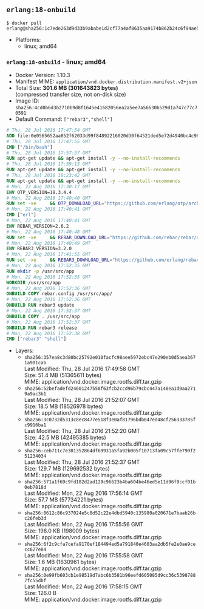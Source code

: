 ## `erlang:18-onbuild`

```console
$ docker pull erlang@sha256:1c7ede263d9d33b9ababe1d2cf77a4af8635aa9174b862b24c6f94ae58a344c2
```

-	Platforms:
	-	linux; amd64

### `erlang:18-onbuild` - linux; amd64

-	Docker Version: 1.10.3
-	Manifest MIME: `application/vnd.docker.distribution.manifest.v2+json`
-	Total Size: **301.6 MB (301643823 bytes)**  
	(compressed transfer size, not on-disk size)
-	Image ID: `sha256:4cd0b6d3b2710b9d8f1645e41682056ea2a5ee7a56630b529d1a747c77c70591`
-	Default Command: `["rebar3","shell"]`

```dockerfile
# Thu, 28 Jul 2016 17:47:54 GMT
ADD file:0e0565652aa852f62033d99f84892216020d30f64521ded5e72d4940bc4c9697 in /
# Thu, 28 Jul 2016 17:47:55 GMT
CMD ["/bin/bash"]
# Thu, 28 Jul 2016 17:57:57 GMT
RUN apt-get update && apt-get install -y --no-install-recommends 		ca-certificates 		curl 		wget 	&& rm -rf /var/lib/apt/lists/*
# Thu, 28 Jul 2016 17:59:13 GMT
RUN apt-get update && apt-get install -y --no-install-recommends 		bzr 		git 		mercurial 		openssh-client 		subversion 				procps 	&& rm -rf /var/lib/apt/lists/*
# Thu, 28 Jul 2016 18:23:42 GMT
RUN apt-get update && apt-get install -y --no-install-recommends 		autoconf 		automake 		bzip2 		file 		g++ 		gcc 		imagemagick 		libbz2-dev 		libc6-dev 		libcurl4-openssl-dev 		libdb-dev 		libevent-dev 		libffi-dev 		libgeoip-dev 		libglib2.0-dev 		libjpeg-dev 		liblzma-dev 		libmagickcore-dev 		libmagickwand-dev 		libmysqlclient-dev 		libncurses-dev 		libpng-dev 		libpq-dev 		libreadline-dev 		libsqlite3-dev 		libssl-dev 		libtool 		libwebp-dev 		libxml2-dev 		libxslt-dev 		libyaml-dev 		make 		patch 		xz-utils 		zlib1g-dev 	&& rm -rf /var/lib/apt/lists/*
# Mon, 22 Aug 2016 17:30:17 GMT
ENV OTP_VERSION=18.3.4.4
# Mon, 22 Aug 2016 17:40:40 GMT
RUN set -xe 	&& OTP_DOWNLOAD_URL="https://github.com/erlang/otp/archive/OTP-$OTP_VERSION.tar.gz" 	&& OTP_DOWNLOAD_SHA256="3956f5c4fcd05848c7fe048d5c4ef7eaf002a8312cba0674150c5a10ab0e9f04" 	&& runtimeDeps='libodbc1 			libsctp1' 	&& buildDeps='unixodbc-dev 			libsctp-dev' 	&& apt-get update 	&& apt-get install -y --no-install-recommends $runtimeDeps 	&& apt-get install -y --no-install-recommends $buildDeps 	&& curl -fSL -o otp-src.tar.gz "$OTP_DOWNLOAD_URL" 	&& echo "$OTP_DOWNLOAD_SHA256 otp-src.tar.gz" | sha256sum -c - 	&& mkdir -p /usr/src/otp-src 	&& tar -xzf otp-src.tar.gz -C /usr/src/otp-src --strip-components=1 	&& rm otp-src.tar.gz 	&& cd /usr/src/otp-src 	&& ./otp_build autoconf 	&& ./configure --enable-sctp 	&& make -j$(nproc) 	&& make install 	&& find /usr/local -name examples | xargs rm -rf 	&& apt-get purge -y --auto-remove $buildDeps 	&& rm -rf /usr/src/otp-src /var/lib/apt/lists/*
# Mon, 22 Aug 2016 17:40:41 GMT
CMD ["erl"]
# Mon, 22 Aug 2016 17:40:41 GMT
ENV REBAR_VERSION=2.6.2
# Mon, 22 Aug 2016 17:40:48 GMT
RUN set -xe 	&& REBAR_DOWNLOAD_URL="https://github.com/rebar/rebar/archive/${REBAR_VERSION##*@}.tar.gz" 	&& REBAR_DOWNLOAD_SHA256="ed2a49300f2f8ae7c95284e53e95dd85430952d2843ce224a17db2b312964400" 	&& mkdir -p /usr/src/rebar-src 	&& curl -fSL -o rebar-src.tar.gz "$REBAR_DOWNLOAD_URL" 	&& echo "$REBAR_DOWNLOAD_SHA256 rebar-src.tar.gz" | sha256sum -c - 	&& tar -xzf rebar-src.tar.gz -C /usr/src/rebar-src --strip-components=1 	&& rm rebar-src.tar.gz 	&& cd /usr/src/rebar-src 	&& ./bootstrap 	&& install -v ./rebar /usr/local/bin/ 	&& rm -rf /usr/src/rebar-src
# Mon, 22 Aug 2016 17:40:49 GMT
ENV REBAR3_VERSION=3.2.0
# Mon, 22 Aug 2016 17:41:55 GMT
RUN set -xe 	&& REBAR3_DOWNLOAD_URL="https://github.com/erlang/rebar3/archive/${REBAR3_VERSION##*@}.tar.gz" 	&& REBAR3_DOWNLOAD_SHA256="78ad27372eea6e215790e161ae46f451c107a58a019cc7fb4551487903516455" 	&& mkdir -p /usr/src/rebar3-src 	&& curl -fSL -o rebar3-src.tar.gz "$REBAR3_DOWNLOAD_URL" 	&& echo "$REBAR3_DOWNLOAD_SHA256 rebar3-src.tar.gz" | sha256sum -c - 	&& tar -xzf rebar3-src.tar.gz -C /usr/src/rebar3-src --strip-components=1 	&& rm rebar3-src.tar.gz 	&& cd /usr/src/rebar3-src 	&& HOME=$PWD ./bootstrap 	&& install -v ./rebar3 /usr/local/bin/ 	&& rm -rf /usr/src/rebar3-src
# Mon, 22 Aug 2016 17:52:35 GMT
RUN mkdir -p /usr/src/app
# Mon, 22 Aug 2016 17:52:35 GMT
WORKDIR /usr/src/app
# Mon, 22 Aug 2016 17:52:36 GMT
ONBUILD COPY rebar.config /usr/src/app/
# Mon, 22 Aug 2016 17:52:36 GMT
ONBUILD RUN rebar3 update
# Mon, 22 Aug 2016 17:52:37 GMT
ONBUILD COPY . /usr/src/app
# Mon, 22 Aug 2016 17:52:37 GMT
ONBUILD RUN rebar3 release
# Mon, 22 Aug 2016 17:52:38 GMT
CMD ["rebar3" "shell"]
```

-	Layers:
	-	`sha256:357ea8c3d80bc25792e010facfc98aee5972ebc47e290eb0d5aea3671a901cab`  
		Last Modified: Thu, 28 Jul 2016 17:49:58 GMT  
		Size: 51.4 MB (51365611 bytes)  
		MIME: application/vnd.docker.image.rootfs.diff.tar.gzip
	-	`sha256:52befadefd24601247558f63fcb2ccd96b79cbc447a148ea1d0aa2719a9ac3b1`  
		Last Modified: Thu, 28 Jul 2016 21:52:07 GMT  
		Size: 18.5 MB (18526978 bytes)  
		MIME: application/vnd.docker.image.rootfs.diff.tar.gzip
	-	`sha256:3c0732d5313c8ec8477e518f3e0af81796bdb047ed48cf256333785fc9916ba1`  
		Last Modified: Thu, 28 Jul 2016 21:52:20 GMT  
		Size: 42.5 MB (42495385 bytes)  
		MIME: application/vnd.docker.image.rootfs.diff.tar.gzip
	-	`sha256:ceb711c7e301352864df69931a5fa92b005f10713fa09c57ffe790f251234034`  
		Last Modified: Thu, 28 Jul 2016 21:52:37 GMT  
		Size: 129.7 MB (129692532 bytes)  
		MIME: application/vnd.docker.image.rootfs.diff.tar.gzip
	-	`sha256:571a1f69c9fd182d2ad129c96623b4ba604be46ed5e11d96f9ccf01b0eb7818d`  
		Last Modified: Mon, 22 Aug 2016 17:56:14 GMT  
		Size: 57.7 MB (57734221 bytes)  
		MIME: application/vnd.docker.image.rootfs.diff.tar.gzip
	-	`sha256:8612c86c937024e5c8d52c22e4dbd5940c135980a020671e7baab26bc26feb3d`  
		Last Modified: Mon, 22 Aug 2016 17:55:56 GMT  
		Size: 198.0 KB (198009 bytes)  
		MIME: application/vnd.docker.image.rootfs.diff.tar.gzip
	-	`sha256:6f2c9cfa7cefa9170ef184494ed5a791840e4603aa2db5fe2e0ae9cecc627e84`  
		Last Modified: Mon, 22 Aug 2016 17:55:58 GMT  
		Size: 1.6 MB (1630961 bytes)  
		MIME: application/vnd.docker.image.rootfs.diff.tar.gzip
	-	`sha256:0e99fb603cb1e98519d7abc6b3581b96eefd605085d9cc36c53987887fc55dbf`  
		Last Modified: Mon, 22 Aug 2016 17:58:15 GMT  
		Size: 126.0 B  
		MIME: application/vnd.docker.image.rootfs.diff.tar.gzip
